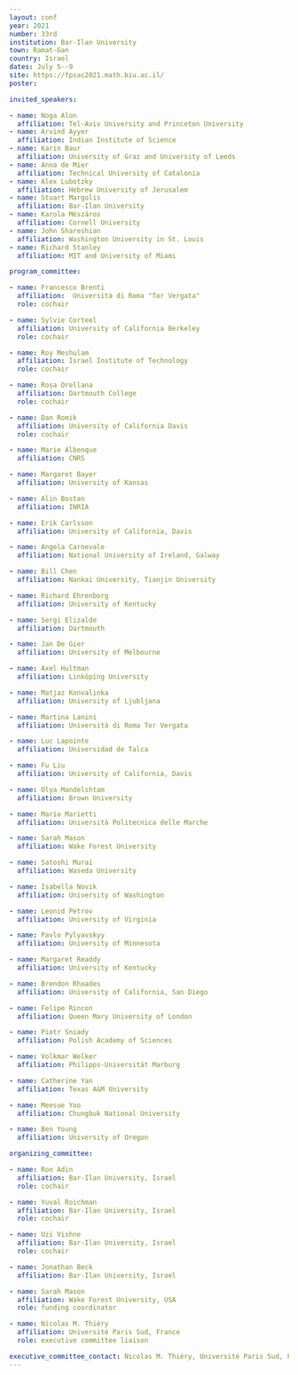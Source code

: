 ```yaml
---
layout: conf
year: 2021
number: 33rd
institution: Bar-Ilan University
town: Ramat-Gan
country: Israel
dates: July 5--9
site: https://fpsac2021.math.biu.ac.il/
poster: 

invited_speakers:

- name: Noga Alon
  affiliation: Tel-Aviv University and Princeton University
- name: Arvind Ayyer
  affiliation: Indian Institute of Science
- name: Karin Baur
  affiliation: University of Graz and University of Leeds
- name: Anna de Mier
  affiliation: Technical University of Catalonia
- name: Alex Lubotzky
  affiliation: Hebrew University of Jerusalem
- name: Stuart Margolis
  affiliation: Bar-Ilan University
- name: Karola Mészáros
  affiliation: Cornell University
- name: John Shareshian
  affiliation: Washington University in St. Louis
- name: Richard Stanley
  affiliation: MIT and University of Miami 

program_committee:

- name: Francesco Brenti
  affiliation:  Università di Roma "Tor Vergata"
  role: cochair

- name: Sylvie Corteel
  affiliation: University of California Berkeley
  role: cochair

- name: Roy Meshulam
  affiliation: Israel Institute of Technology
  role: cochair

- name: Rosa Orellana
  affiliation: Dartmouth College
  role: cochair

- name: Dan Romik
  affiliation: University of California Davis
  role: cochair

- name: Marie Albenque
  affiliation: CNRS

- name: Margaret Bayer
  affiliation: University of Kansas

- name: Alin Bostan
  affiliation: INRIA

- name: Erik Carlsson
  affiliation: University of California, Davis

- name: Angela Carnevale
  affiliation: National University of Ireland, Galway

- name: Bill Chen
  affiliation: Nankai University, Tianjin University

- name: Richard Ehrenborg
  affiliation: University of Kentucky

- name: Sergi Elizalde
  affiliation: Dartmouth

- name: Jan De Gier
  affiliation: University of Melbourne

- name: Axel Hultman
  affiliation: Linköping University

- name: Matjaz Konvalinka
  affiliation: University of Ljubljana

- name: Martina Lanini
  affiliation: Università di Roma Tor Vergata

- name: Luc Lapointe
  affiliation: Universidad de Talca

- name: Fu Liu
  affiliation: University of California, Davis

- name: Olya Mandelshtam
  affiliation: Brown University

- name: Mario Marietti
  affiliation: Università Politecnica delle Marche

- name: Sarah Mason
  affiliation: Wake Forest University

- name: Satoshi Murai
  affiliation: Waseda University

- name: Isabella Novik
  affiliation: University of Washington

- name: Leonid Petrov
  affiliation: University of Virginia

- name: Pavlo Pylyavskyy
  affiliation: University of Minnesota

- name: Margaret Readdy
  affiliation: University of Kentucky

- name: Brendon Rhoades
  affiliation: University of California, San Diego

- name: Felipe Rincon
  affiliation: Queen Mary University of London

- name: Piotr Sniady
  affiliation: Polish Academy of Sciences

- name: Volkmar Welker
  affiliation: Philipps-Universität Marburg

- name: Catherine Yan
  affiliation: Texas A&M University

- name: Meesue Yoo
  affiliation: Chungbuk National University

- name: Ben Young
  affiliation: University of Oregon

organizing_committee:

- name: Ron Adin
  affiliation: Bar-Ilan University, Israel
  role: cochair

- name: Yuval Roichman
  affiliation: Bar-Ilan University, Israel
  role: cochair

- name: Uzi Vishne
  affiliation: Bar-Ilan University, Israel
  role: cochair

- name: Jonathan Beck
  affiliation: Bar-Ilan University, Israel

- name: Sarah Mason
  affiliation: Wake Forest University, USA
  role: funding coordinator

- name: Nicolas M. Thiéry
  affiliation: Université Paris Sud, France
  role: executive committee liaison

executive_committee_contact: Nicolas M. Thiéry, Université Paris Sud, France
---
```


